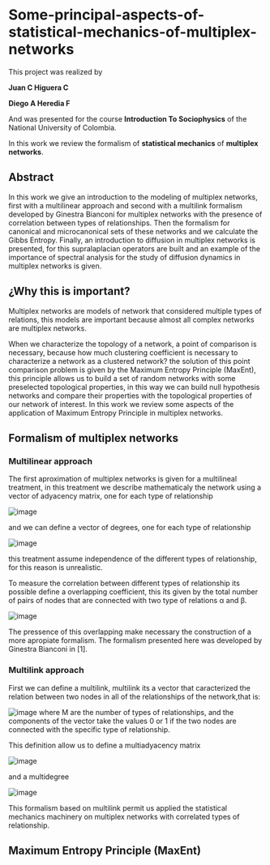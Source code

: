 # Some-principal-aspects-of-statistical-mechanics-of-multiplex-networks

This project was realized by 

**Juan C Higuera C**

**Diego A Heredia F**

And was presented for the course **Introduction To Sociophysics** of the National University of Colombia.

In this work we review the formalism of **statistical mechanics** of **multiplex networks**.

## Abstract
In this work we give an introduction to the modeling of multiplex networks, first with a multilinear approach and second with a multilink formalism developed by Ginestra Bianconi for multiplex networks with the presence of correlation between types of relationships. Then the formalism for canonical and microcanonical sets of these networks and we calculate the Gibbs Entropy. Finally, an introduction to diffusion in multiplex networks is presented, for this supralaplacian operators are built and an example of the importance of spectral analysis for the study of diffusion dynamics in multiplex networks is given.

## ¿Why this is important? 
Multiplex networks are models of network that considered multiple types of relations, this models are important because almost all complex networks are multiplex networks.

When we characterize the topology of a network, a point of comparison is necessary, because how much clustering coefficient is necessary to characterize a network as a clustered network? the solution of this point comparison problem is given by the Maximum Entropy Principle (MaxEnt), this principle allows us to build a set of random networks with some preselected topological properties, in this way we can build null hypothesis networks and compare their properties with the topological properties of our network of interest. In this work we review some aspects of the application of Maximum Entropy Principle in multiplex networks.

## Formalism of multiplex networks 

### Multilinear approach

The first aproximation of multiplex networks is given for a multilineal treatment, in this treatment we describe mathematicaly the network using a vector of adyacency matrix, one for each type of relationship

![image](https://github.com/JuanHigueraC/Some-principal-aspects-of-statistical-mechanics-of-multiplex-networks/blob/657ba3a3eec1eb8752ca714aaf9cccce428689b2/Images/adyacencia.PNG)

and we can define a vector of degrees, one for each type of relationship

![image](https://github.com/JuanHigueraC/Some-principal-aspects-of-statistical-mechanics-of-multiplex-networks/blob/0b6681326849f93a8b0105454703b4532ee8c12c/Images/grado.PNG)

this treatment assume independence of the different types of relationship, for this reason is unrealistic. 

To measure the correlation between different types of relationship its possible define a overlapping coefficient, this its given by the total number of pairs of nodes that are connected with two type of relations 	&alpha; and &beta;.

![image](https://github.com/JuanHigueraC/Some-principal-aspects-of-statistical-mechanics-of-multiplex-networks/blob/0b6681326849f93a8b0105454703b4532ee8c12c/Images/sobrelapamiento.PNG)

The pressence of this overlapping make necessary the construction of a more apropiate formalism. The formalism presented here was developed by Ginestra Bianconi in [1].

### Multilink approach
First we can define a multilink, multilink its a vector that caracterized the relation between two nodes in all of the relationships of the network,that is:

![image](https://github.com/JuanHigueraC/Some-principal-aspects-of-statistical-mechanics-of-multiplex-networks/blob/a3a7e2d11260476c6480e7d01854844e144b4916/Images/multilink.PNG)
where M are the number of types of relationships, and the components of the vector take the values 0 or 1 if the two nodes are connected with the specific type of relationship.

This definition allow us to define a multiadyacency matrix

![image](https://github.com/JuanHigueraC/Some-principal-aspects-of-statistical-mechanics-of-multiplex-networks/blob/a3a7e2d11260476c6480e7d01854844e144b4916/Images/multiadyacencia.PNG)

and a multidegree

![image](https://github.com/JuanHigueraC/Some-principal-aspects-of-statistical-mechanics-of-multiplex-networks/blob/a3a7e2d11260476c6480e7d01854844e144b4916/Images/multigrado.PNG)

This formalism based on multilink permit us applied the statistical mechanics machinery on multiplex networks with correlated types of relationship.

## Maximum Entropy Principle (MaxEnt)


